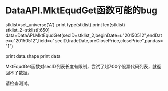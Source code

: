 # DataAPI.MktEqudGet函数可能的bug

stklist=set_universe('A')
print type(stklist)
print len(stklist)
stklist_2=stklist[:650]
data=DataAPI.MktEqudGet(secID=stklist_2,beginDate=u"20150512",endDate=u"20150512",field=u"secID,tradeDate,preClosePrice,closePrice",pandas="1")

print data.shape
print data



MktEqudGet函数对secID列表长度有限制，尝试了超700个股票代码列表，就返回不了数据。


请检查测试。